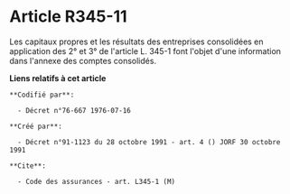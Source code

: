 # Article R345-11

Les capitaux propres et les résultats des entreprises consolidées en application des 2° et 3° de l'article L. 345-1 font
l'objet d'une information dans l'annexe des comptes consolidés.

**Liens relatifs à cet article**

	**Codifié par**:

	  - Décret n°76-667 1976-07-16

	**Créé par**:

	  - Décret n°91-1123 du 28 octobre 1991 - art. 4 () JORF 30 octobre 1991

	**Cite**:

	  - Code des assurances - art. L345-1 (M)
